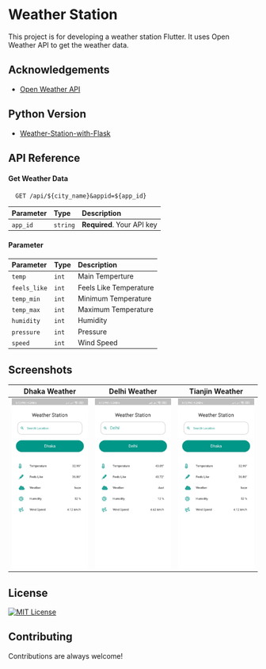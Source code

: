 # Weather Station

This project is for developing a weather station Flutter. It uses Open Weather API to get the weather data.

## Acknowledgements

- [Open Weather API](https://openweathermap.org/api)


## Python Version

- [Weather-Station-with-Flask](https://github.com/Jyoti-Chakma/Weather-Station-with-Flask)

## API Reference

#### Get Weather Data

```http
  GET /api/${city_name}&appid=${app_id}
```

| Parameter | Type     | Description                |
| :-------- | :------- | :------------------------- |
| `app_id`  | `string` | **Required**. Your API key |

#### Parameter

| Parameter    | Type  | Description            |
| :----------- | :---- | :--------------------- |
| `temp`       | `int` | Main Temperture        |
| `feels_like` | `int` | Feels Like Temperature |
| `temp_min`   | `int` | Minimum Temperature    |
| `temp_max`   | `int` | Maximum Temperature    |
| `humidity`   | `int` | Humidity               |
| `pressure`   | `int` | Pressure               |
| `speed`      | `int` | Wind Speed             |

## Screenshots

| Dhaka Weather                                                                                    | Delhi Weather                                                                                    | Tianjin Weather                                                                                     |
|--------------------------------------------------------------------------------------------------|--------------------------------------------------------------------------------------------------|-----------------------------------------------------------------------------------------------------|
| ![dhaka](https://github.com/Jyoti-Chakma/Weather-Station-Flutter/blob/master/Screenshots/1.jpeg) | ![delhi](https://github.com/Jyoti-Chakma/Weather-Station-Flutter/blob/master/Screenshots/2.jpeg) | ![tianjin](https://github.com/Jyoti-Chakma/Weather-Station-Flutter/blob/master/Screenshots/1.jpeg) |


## License

[![MIT License](https://img.shields.io/badge/License-MIT-green.svg)](https://github.com/Jyoti-Chakma/Weather-Station-Flutter/blob/master/LICENSE.txt)

## Contributing

Contributions are always welcome!
